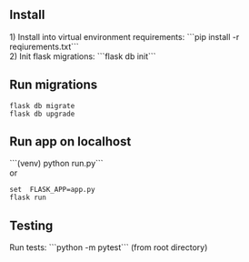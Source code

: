 <h2>Install</h2>
1) Install into virtual environment requirements: ```pip install -r reqiurements.txt```
<br>
2) Init flask migrations: ```flask db init```
<br>

<h2>Run migrations</h2>

```flask db migrate```
<br>
```flask db upgrade```

<h2>Run app on localhost</h2>
```(venv) python run.py```
<br>
or
<br>

 ```set  FLASK_APP=app.py```<br> ```flask run```

<h2>Testing</h2>
Run tests: ```python -m pytest``` (from root directory)
